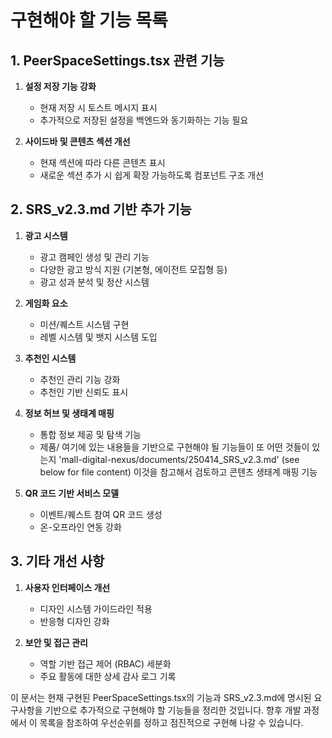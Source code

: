 # 구현해야 할 기능 목록

## 1. PeerSpaceSettings.tsx 관련 기능

1. **설정 저장 기능 강화**
   - 현재 저장 시 토스트 메시지 표시
   - 추가적으로 저장된 설정을 백엔드와 동기화하는 기능 필요

2. **사이드바 및 콘텐츠 섹션 개선**
   - 현재 섹션에 따라 다른 콘텐츠 표시
   - 새로운 섹션 추가 시 쉽게 확장 가능하도록 컴포넌트 구조 개선

## 2. SRS_v2.3.md 기반 추가 기능

1. **광고 시스템**
   - 광고 캠페인 생성 및 관리 기능
   - 다양한 광고 방식 지원 (기본형, 에이전트 모집형 등)
   - 광고 성과 분석 및 정산 시스템

2. **게임화 요소**
   - 미션/퀘스트 시스템 구현
   - 레벨 시스템 및 뱃지 시스템 도입

3. **추천인 시스템**
   - 추천인 관리 기능 강화
   - 추천인 기반 신뢰도 표시

4. **정보 허브 및 생태계 매핑**
   - 통합 정보 제공 및 탐색 기능
   - 제품/
   여기에 있는 내용들을 기반으로 구현해야 될 기능들이 또 어떤 것들이 있는지 'mall-digital-nexus/documents/250414_SRS_v2.3.md' (see below for file content) 이것을 참고해서 검토하고 
   콘텐츠 생태계 매핑 기능

5. **QR 코드 기반 서비스 모델**
   - 이벤트/퀘스트 참여 QR 코드 생성
   - 온-오프라인 연동 강화

## 3. 기타 개선 사항

1. **사용자 인터페이스 개선**
   - 디자인 시스템 가이드라인 적용
   - 반응형 디자인 강화

2. **보안 및 접근 관리**
   - 역할 기반 접근 제어 (RBAC) 세분화
   - 주요 활동에 대한 상세 감사 로그 기록

이 문서는 현재 구현된 PeerSpaceSettings.tsx의 기능과 SRS_v2.3.md에 명시된 요구사항을 기반으로 추가적으로 구현해야 할 기능들을 정리한 것입니다. 향후 개발 과정에서 이 목록을 참조하여 우선순위를 정하고 점진적으로 구현해 나갈 수 있습니다.

